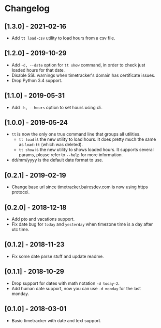 # Changelog

## [1.3.0] - 2021-02-16
- Add `tt load-csv` utility to load hours from a csv file.

## [1.2.0] - 2019-10-29
- Add `-d, --date` option for `tt show` command, in order to check just loaded hours for that date.
- Disable SSL warnings when timetracker's domain has certificate issues.
- Drop Python 3.4 support.

## [1.1.0] - 2019-05-31
- Add `-h, --hours` option to set hours using cli.    

## [1.0.0] - 2019-05-24
- `tt` is now the only one true command line that groups all utilities.
    - `tt load` is the new utility to load hours. It does pretty much the same as `load-tt` (which was deleted).
    - `tt show` is the new utility to shows loaded hours. It supports several params, please refer to `--help` for more information. 
- dd/mm/yyyy is the default date format to use.   

## [0.2.1] - 2019-02-19
- Change base url since timetracker.bairesdev.com is now using https protocol.  

## [0.2.0] - 2018-12-18
- Add pto and vacations support.
- Fix date bug for `today` and `yesterday` when timezone time is a day after utc time.

## [0.1.2] - 2018-11-23
- Fix some date parse stuff and update readme.

## [0.1.1] - 2018-10-29
- Drop support for dates with math notation `-d today-2`.
- Add human date support, now you can use `-d monday` for the last monday.

## [0.1.0] - 2018-03-01
- Basic timetracker with date and text support.
